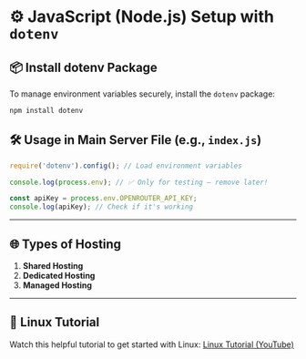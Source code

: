 
# ⚙️ JavaScript (Node.js) Setup with `dotenv`

## 📦 Install dotenv Package

To manage environment variables securely, install the `dotenv` package:

```bash
npm install dotenv
```

## 🛠️ Usage in Main Server File (e.g., `index.js`)

```js
require('dotenv').config(); // Load environment variables

console.log(process.env); // ✅ Only for testing — remove later!

const apiKey = process.env.OPENROUTER_API_KEY;
console.log(apiKey); // Check if it's working
```

---

## 🌐 Types of Hosting

1. **Shared Hosting**
2. **Dedicated Hosting**
3. **Managed Hosting**

---

## 🐧 Linux Tutorial

Watch this helpful tutorial to get started with Linux:
[Linux Tutorial (YouTube)](https://www.youtube.com/watch?v=_tCY-c-sPZc)

